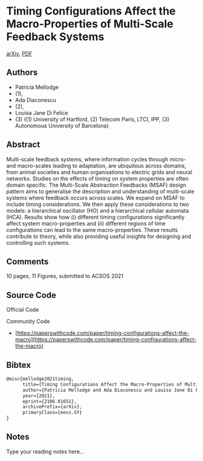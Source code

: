 
# Timing Configurations Affect the Macro-Properties of Multi-Scale Feedback Systems

[arXiv](https://arxiv.org/abs/2106.01651), [PDF](https://arxiv.org/pdf/2106.01651.pdf)

## Authors

- Patricia Mellodge
- (1),
- Ada Diaconescu
- (2),
- Louisa Jane Di Felice
- (3) ((1) University of Hartford, (2) Telecom Paris, LTCI, IPP, (3) Autonomous University of Barcelona)

## Abstract

Multi-scale feedback systems, where information cycles through micro- and macro-scales leading to adaptation, are ubiquitous across domains, from animal societies and human organisations to electric grids and neural networks. Studies on the effects of timing on system properties are often domain specific. The Multi-Scale Abstraction Feedbacks (MSAF) design pattern aims to generalise the description and understanding of multi-scale systems where feedback occurs across scales. We expand on MSAF to include timing considerations. We then apply these considerations to two models: a hierarchical oscillator (HO) and a hierarchical cellular automata (HCA). Results show how (i) different timing configurations significantly affect system macro-properties and (ii) different regions of time configurations can lead to the same macro-properties. These results contribute to theory, while also providing useful insights for designing and controlling such systems.

## Comments

10 pages, 11 Figures, submitted to ACSOS 2021

## Source Code

Official Code



Community Code

- [https://paperswithcode.com/paper/timing-configurations-affect-the-macro](https://paperswithcode.com/paper/timing-configurations-affect-the-macro)

## Bibtex

```tex
@misc{mellodge2021timing,
      title={Timing Configurations Affect the Macro-Properties of Multi-Scale Feedback Systems}, 
      author={Patricia Mellodge and Ada Diaconescu and Louisa Jane Di Felice},
      year={2021},
      eprint={2106.01651},
      archivePrefix={arXiv},
      primaryClass={eess.SY}
}
```

## Notes

Type your reading notes here...

